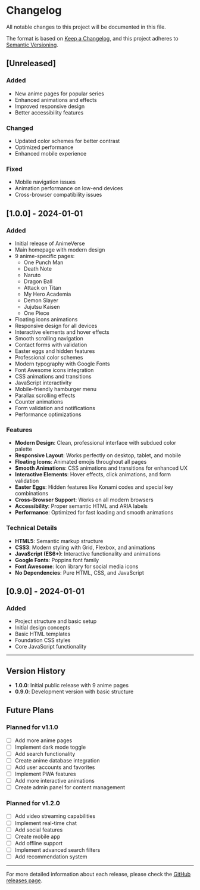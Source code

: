# Changelog

All notable changes to this project will be documented in this file.

The format is based on [Keep a Changelog](https://keepachangelog.com/en/1.0.0/),
and this project adheres to [Semantic Versioning](https://semver.org/spec/v2.0.0.html).

## [Unreleased]

### Added
- New anime pages for popular series
- Enhanced animations and effects
- Improved responsive design
- Better accessibility features

### Changed
- Updated color schemes for better contrast
- Optimized performance
- Enhanced mobile experience

### Fixed
- Mobile navigation issues
- Animation performance on low-end devices
- Cross-browser compatibility issues

## [1.0.0] - 2024-01-01

### Added
- Initial release of AnimeVerse
- Main homepage with modern design
- 9 anime-specific pages:
  - One Punch Man
  - Death Note
  - Naruto
  - Dragon Ball
  - Attack on Titan
  - My Hero Academia
  - Demon Slayer
  - Jujutsu Kaisen
  - One Piece
- Floating icons animations
- Responsive design for all devices
- Interactive elements and hover effects
- Smooth scrolling navigation
- Contact forms with validation
- Easter eggs and hidden features
- Professional color schemes
- Modern typography with Google Fonts
- Font Awesome icons integration
- CSS animations and transitions
- JavaScript interactivity
- Mobile-friendly hamburger menu
- Parallax scrolling effects
- Counter animations
- Form validation and notifications
- Performance optimizations

### Features
- **Modern Design**: Clean, professional interface with subdued color palette
- **Responsive Layout**: Works perfectly on desktop, tablet, and mobile
- **Floating Icons**: Animated emojis throughout all pages
- **Smooth Animations**: CSS animations and transitions for enhanced UX
- **Interactive Elements**: Hover effects, click animations, and form validation
- **Easter Eggs**: Hidden features like Konami codes and special key combinations
- **Cross-Browser Support**: Works on all modern browsers
- **Accessibility**: Proper semantic HTML and ARIA labels
- **Performance**: Optimized for fast loading and smooth animations

### Technical Details
- **HTML5**: Semantic markup structure
- **CSS3**: Modern styling with Grid, Flexbox, and animations
- **JavaScript (ES6+)**: Interactive functionality and animations
- **Google Fonts**: Poppins font family
- **Font Awesome**: Icon library for social media icons
- **No Dependencies**: Pure HTML, CSS, and JavaScript

## [0.9.0] - 2024-01-01

### Added
- Project structure and basic setup
- Initial design concepts
- Basic HTML templates
- Foundation CSS styles
- Core JavaScript functionality

---

## Version History

- **1.0.0**: Initial public release with 9 anime pages
- **0.9.0**: Development version with basic structure

## Future Plans

### Planned for v1.1.0
- [ ] Add more anime pages
- [ ] Implement dark mode toggle
- [ ] Add search functionality
- [ ] Create anime database integration
- [ ] Add user accounts and favorites
- [ ] Implement PWA features
- [ ] Add more interactive animations
- [ ] Create admin panel for content management

### Planned for v1.2.0
- [ ] Add video streaming capabilities
- [ ] Implement real-time chat
- [ ] Add social features
- [ ] Create mobile app
- [ ] Add offline support
- [ ] Implement advanced search filters
- [ ] Add recommendation system

---

For more detailed information about each release, please check the [GitHub releases page](https://github.com/yourusername/animeverse/releases). 